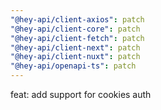 ```yaml
---
"@hey-api/client-axios": patch
"@hey-api/client-core": patch
"@hey-api/client-fetch": patch
"@hey-api/client-next": patch
"@hey-api/client-nuxt": patch
"@hey-api/openapi-ts": patch
---
```


feat: add support for cookies auth
